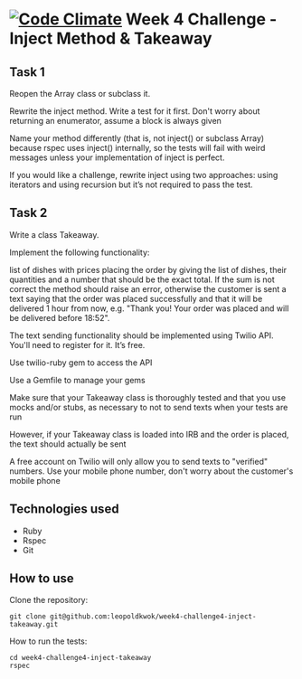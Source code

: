 [![Code Climate](https://codeclimate.com/github/leopoldkwok/week4-challenge4-inject-takeaway/badges/gpa.svg)](https://codeclimate.com/github/leopoldkwok/week4-challenge4-inject-takeaway)
Week 4 Challenge - Inject Method & Takeaway
===========================================

Task 1
-------

Reopen the Array class or subclass it.

Rewrite the inject method. Write a test for it first. Don't worry about returning an enumerator, assume a block is always given

Name your method differently (that is, not inject() or subclass Array) because rspec uses inject() internally, so the tests will fail with weird messages unless your implementation of inject is perfect.

If you would like a challenge, rewrite inject using two approaches: using iterators and using recursion but it’s not required to pass the test.


Task 2
-------

Write a class Takeaway.

Implement the following functionality:

list of dishes with prices placing the order by giving the list of dishes, their quantities and a number that should be the exact total. If the sum is not correct the method should raise an error, otherwise the customer is sent a text saying that the order was placed successfully and that it will be delivered 1 hour from now, e.g. "Thank you! Your order was placed and will be delivered before 18:52".

The text sending functionality should be implemented using Twilio API. You'll need to register for it. It’s free.

Use twilio-ruby gem to access the API

Use a Gemfile to manage your gems

Make sure that your Takeaway class is thoroughly tested and that you use mocks and/or stubs, as necessary to not to send texts when your tests are run

However, if your Takeaway class is loaded into IRB and the order is placed, the text should actually be sent

A free account on Twilio will only allow you to send texts to "verified" numbers. Use your mobile phone number, don't worry about the customer's mobile phone

Technologies used
------------------

* Ruby
* Rspec
* Git

How to use
-----------

Clone the repository:

```shell
git clone git@github.com:leopoldkwok/week4-challenge4-inject-takeaway.git
```

How to run the tests:

```shell
cd week4-challenge4-inject-takeaway
rspec
```